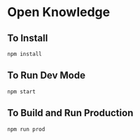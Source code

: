 # Open Knowledge

## To Install

```
npm install
```

## To Run Dev Mode

```
npm start
```

## To Build and Run Production 

```
npm run prod
```
